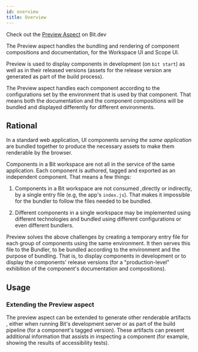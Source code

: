 ```yaml
---
id: overview
title: Overview
---
```


Check out the [Preview Aspect](https://bit.dev/teambit/preview/preview) on Bit.dev

The Preview aspect handles the bundling and rendering of component compositions and documentation, for the Workspace UI and Scope UI.

Preview is used to display components in development (on `bit start`) as well as in their released versions (assets for the release version are generated as part of the build process).

The Preview aspect handles each component according to the configurations set by the environment that is used by that component. That means both the documentation and the component compositions will be bundled and displayed differently for different environments.

## Rational

In a standard web application, UI components _serving the same application_ are bundled together to produce the necessary assets to make them renderable by the browser.

Components in a Bit workspace are not all in the service of the same application. Each component is authored, tagged and exported as an independent component.
That means a few things:

1. Components in a Bit workspace are not consumed ,directly or indirectly, by a single entry file (e.g, the app's `index.js`). That makes it impossible for the bundler to follow the files needed to be bundled.

2. Different components in a single workspace may be implemented using different technologies and bundled using different configurations or even different bundlers.

Preview solves the above challenges by creating a temporary entry file for each group of components using the same environment.
It then serves this file to the Bundler, to be bundled according to the environment and the purpose of bundling. That is, to display components in development or to display the components' release versions (for a "production-level" exhibition of the component's documentation and compositions).

## Usage

### Extending the Preview aspect

The preview aspect can be extended to generate other renderable artifacts , either when running Bit's development server or as part of the build pipeline (for a component's tagged version).
These artifacts can present additional information that assists in inspecting a component (for example, showing the results of accessibility tests).
